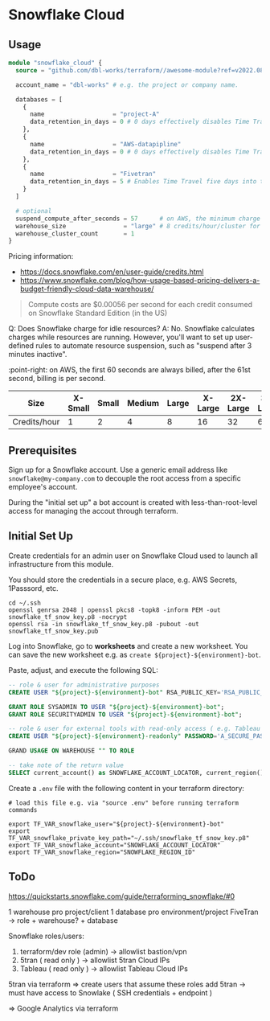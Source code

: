 # Snowflake Cloud

## Usage

```terraform
module "snowflake_cloud" {
  source = "github.com/dbl-works/terraform//awesome-module?ref=v2022.08.05"

  account_name = "dbl-works" # e.g. the project or company name.

  databases = [
    {
      name                   = "project-A"
      data_retention_in_days = 0 # 0 days effectively disables Time Travel.
    },
    {
      name                   = "AWS-datapipline"
      data_retention_in_days = 0 # 0 days effectively disables Time Travel.
    },
    {
      name                   = "Fivetran"
      data_retention_in_days = 5 # Enables Time Travel five days into the past.
    }
  ]

  # optional
  suspend_compute_after_seconds = 57      # on AWS, the minimum charge is 60 seconds
  warehouse_size                = "large" # 8 credits/hour/cluster for "large"
  warehouse_cluster_count       = 1
}
```


Pricing information:
* https://docs.snowflake.com/en/user-guide/credits.html
* https://www.snowflake.com/blog/how-usage-based-pricing-delivers-a-budget-friendly-cloud-data-warehouse/

> Compute costs are $0.00056 per second for each credit consumed on Snowflake Standard Edition (in the US)

Q: Does Snowflake charge for idle resources?
A: No. Snowflake calculates charges while resources are running. However, you'll want to set up user-defined rules to automate resource suspension, such as "suspend after 3 minutes inactive".

:point-right: on AWS, the first 60 seconds are always billed, after the 61st second, billing is per second.


| Size         | X-Small | Small | Medium | Large | X-Large | 2X-Large | 3X-Large | 4X-Large |
|--------------|---------|-------|--------|-------|---------|----------|----------|----------|
| Credits/hour | 1       | 2     | 4      | 8     | 16      | 32       | 64       | 128      |



## Prerequisites

Sign up for a Snowflake account. Use a generic email address like `snowflake@my-company.com` to decouple the root access from a specific employee's account.

During the "initial set up" a bot account is created with less-than-root-level access for managing the accout through terraform.



## Initial Set Up
Create credentials for an admin user on Snowflake Cloud used to launch all infrastructure from this module.

You should store the credentials in a secure place, e.g. AWS Secrets, 1Passsord, etc.

```shell
cd ~/.ssh
openssl genrsa 2048 | openssl pkcs8 -topk8 -inform PEM -out snowflake_tf_snow_key.p8 -nocrypt
openssl rsa -in snowflake_tf_snow_key.p8 -pubout -out snowflake_tf_snow_key.pub
```

Log into Snowflake, go to **worksheets** and create a new worksheet.
You can save the new worksheet e.g. as `create ${project}-${environment}-bot`.

Paste, adjust, and execute the following SQL:

```sql
-- role & user for administrative purposes
CREATE USER "${project}-${environment}-bot" RSA_PUBLIC_KEY='RSA_PUBLIC_KEY_HERE' DEFAULT_ROLE=PUBLIC MUST_CHANGE_PASSWORD=FALSE;

GRANT ROLE SYSADMIN TO USER "${project}-${environment}-bot";
GRANT ROLE SECURITYADMIN TO USER "${project}-${environment}-bot";

-- role & user for external tools with read-only access ( e.g. Tableau )
CREATE USER "${project}-${environment}-readonly" PASSWORD='A_SECURE_PASSWORD_HERE' DEFAULT_ROLE=PUBLIC  MUST_CHANGE_PASSWORD=FALSE;

GRAND USAGE ON WAREHOUSE "" TO ROLE

-- take note of the return value
SELECT current_account() as SNOWFLAKE_ACCOUNT_LOCATOR, current_region() as SNOWFLAKE_REGION_ID;
```

Create a `.env` file with the following content in your terraform directory:

```shell
# load this file e.g. via "source .env" before running terraform commands

export TF_VAR_snowflake_user="${project}-${environment}-bot"
export TF_VAR_snowflake_private_key_path="~/.ssh/snowflake_tf_snow_key.p8"
export TF_VAR_snowflake_account="SNOWFLAKE_ACCOUNT_LOCATOR"
export TF_VAR_snowflake_region="SNOWFLAKE_REGION_ID"
```



## ToDo
https://quickstarts.snowflake.com/guide/terraforming_snowflake/#0


1 warehouse pro project/client
1 database pro environment/project
FiveTran -> role + warehouse? + database

Snowflake roles/users:
1) terraform/dev role (admin) -> allowlist bastion/vpn
2) 5tran ( read only ) -> allowlist 5tran Cloud IPs
3) Tableau ( read only ) -> allowlist Tableau Cloud IPs


5tran via terraform
=> create users that assume these roles
add 5tran -> must have access to Snowlake ( SSH credentials + endpoint )


=> Google Analytics via terraform

